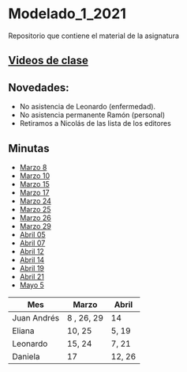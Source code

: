 # Modelado\_1_2021
Repositorio que contiene el material de la asignatura

## [Videos de clase](https://drive.google.com/drive/folders/1fIgm-Z1lr8rRgyufmapgvj6V9Nx8j5Un?usp=sharing)

## Novedades:
* No asistencia de Leonardo (enfermedad).
* No asistencia permanente Ramón (personal)
* Retiramos a Nicolás de las lista de los editores


## Minutas

* [Marzo 8](https://github.com/juan-pineda/Modelado_1_2021/blob/main/Minutas/03_08_Juan.md)
* [Marzo 10](https://github.com/juan-pineda/Modelado_1_2021/blob/main/Minutas/03_10_Eliana.md)
* [Marzo 15](https://github.com/juan-pineda/Modelado_1_2021/blob/main/Minutas/03_15_LEO.md)
* [Marzo 17](https://github.com/juan-pineda/Modelado_1_2021/blob/main/Minutas/03_17_Daniela.md)
* [Marzo 24](https://github.com/juan-pineda/Modelado_1_2021/blob/main/Minutas/03_24_NICOLAS.md)
* [Marzo 25](https://github.com/juan-pineda/Modelado_1_2021/blob/main/Minutas/03_25_Ramon.md)
* [Marzo 26](https://github.com/juan-pineda/Modelado_1_2021/blob/main/Minutas/03_26_Juan.md)
* [Marzo 29](https://github.com/juan-pineda/Modelado_1_2021/blob/main/Minutas/03_29_Juan.md)
* [Abril 05](https://github.com/juan-pineda/Modelado_1_2021/blob/main/Minutas/04_05_Eliana.md)
* [Abril 07](https://github.com/juan-pineda/Modelado_1_2021/blob/main/Minutas/04_07_LEO.md)
* [Abril 12](https://github.com/juan-pineda/Modelado_1_2021/blob/main/Minutas/04_12_Daniela.md)
* [Abril 14](https://github.com/juan-pineda/Modelado_1_2021/blob/main/Minutas/04_14_Juan.md)
* [Abril 19](https://github.com/juan-pineda/Modelado_1_2021/blob/main/Minutas/04_19_Eliana.md)
* [Abril 21](https://github.com/juan-pineda/Modelado_1_2021/blob/main/Minutas/04_21_LEO.md)
* [Mayo 5](https://github.com/juan-pineda/Modelado_1_2021/blob/main/Minutas/05_05_Juan.md)



| Mes         | Marzo          | Abril           |
| ------------| ---------------| --------------- |
| Juan Andrés | 8 , 26, 29     | 14              |
| Eliana      | 10, 25         | 5, 19           |
| Leonardo    | 15, 24         | 7, 21           |
| Daniela     | 17             | 12, 26          |

